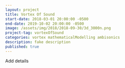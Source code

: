 ```yaml
---
layout: project
title: Vortex Of Sound
start-date: 2018-03-01 20:00:00 -0500
end-date: 2019-10-02 20:00:00 -0500
image: /assets/img/2018/2018-09-30/3d_3000n.png
project-tag: vortexOfSound
categories: vortex mathematicalModelling ambisonics
description: fake description
published: true
---
```

Add details
